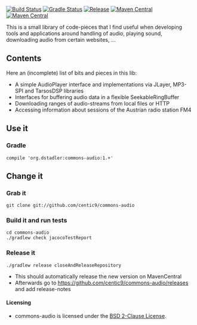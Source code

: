 [![Build Status](https://travis-ci.org/centic9/commons-audio.svg)](https://travis-ci.org/centic9/commons-audio) [![Gradle Status](https://gradleupdate.appspot.com/centic9/commons-audio/status.svg?branch=master)](https://gradleupdate.appspot.com/centic9/commons-audio/status)
[![Release](https://img.shields.io/github/release/centic9/commons-audio.svg)](https://github.com/centic9/commons-audio/releases)
[![Maven Central](https://maven-badges.herokuapp.com/maven-central/org.dstadler/commons-audio/badge.svg?style=flat)](https://maven-badges.herokuapp.com/maven-central/org.dstadler/commons-audio) [![Maven Central](https://img.shields.io/maven-central/v/org.dstadler/commons-audio.svg)](https://maven-badges.herokuapp.com/maven-central/org.dstadler/commons-audio)

This is a small library of code-pieces that I find useful when developing tools and applications around handling of
audio, playing sound, downloading audio from certain websites, ...

## Contents

Here an (incomplete) list of bits and pieces in this lib:
* A simple AudioPlayer interface and implementations via JLayer, MP3-SPI and TarsosDSP libraries
* Interfaces for buffering audio data in a flexible SeekableRingBuffer
* Downloading ranges of audio-streams from local files or HTTP
* Accessing information about sessions of the Austrian radio station FM4 

## Use it

### Gradle

    compile 'org.dstadler:commons-audio:1.+'

## Change it

### Grab it

    git clone git://github.com/centic9/commons-audio

### Build it and run tests

	cd commons-audio
	./gradlew check jacocoTestReport

### Release it

    ./gradlew release closeAndReleaseRepository
    
* This should automatically release the new version on MavenCentral
* Afterwards go to https://github.com/centic9/commons-audio/releases and add release-notes

#### Licensing
* commons-audio is licensed under the [BSD 2-Clause License].

[BSD 2-Clause License]: http://www.opensource.org/licenses/bsd-license.php

